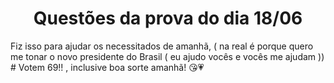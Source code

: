 <h1 align="center">Questões da prova do dia 18/06</h1>
<p>Fiz isso para ajudar os necessitados de amanhã, ( na real é porque quero me tonar o novo presidente do Brasil ( eu ajudo vocês e vocês me ajudam )) # Votem 69!! , inclusive boa sorte amanhã! 😘💗</p>
